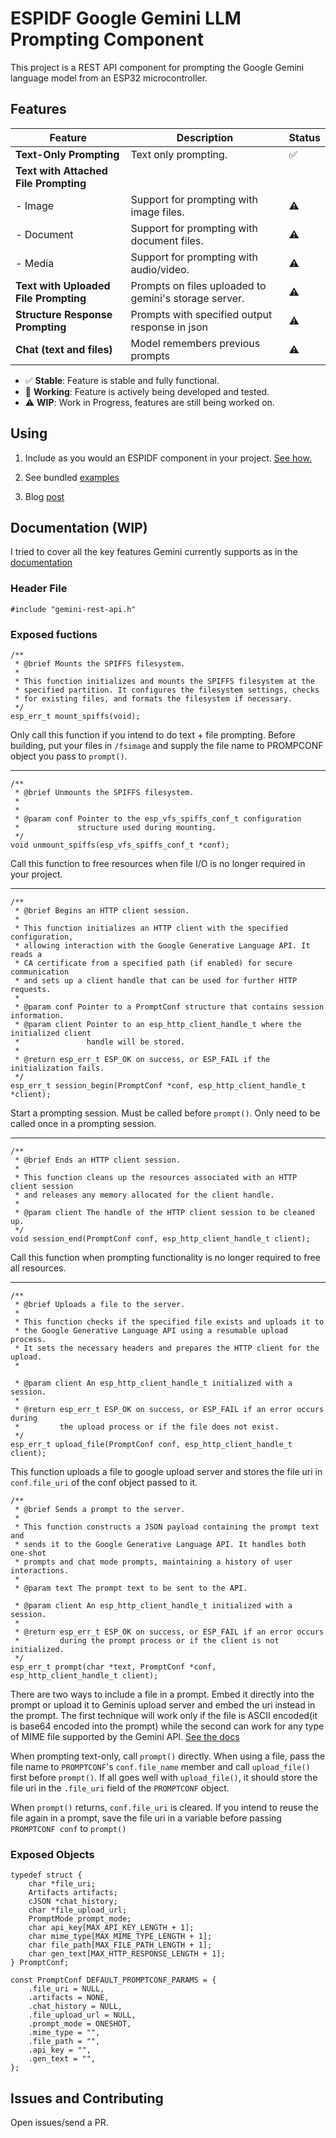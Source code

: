 # ESPIDF Google Gemini LLM Prompting Component

This project is a REST API component for prompting the Google Gemini language model from an ESP32 microcontroller.

## Features

| Feature                          | Description                                         | Status  |
|----------------------------------|-----------------------------------------------------|---------|
| **Text-Only Prompting**          | Text only prompting.   | ✅      |
| **Text with Attached File Prompting** |                                                   |         |
| - Image                          | Support for prompting with image files.            | ⚠️      |
| - Document                       | Support for prompting with document files.         | ⚠️      |
| - Media                          | Support for prompting with audio/video.            | ⚠️      |
| **Text with Uploaded File Prompting** | Prompts on files uploaded to gemini's storage server. | ⚠️      |
| **Structure Response Prompting** | Prompts with specified output response in json | ⚠️      |
| **Chat (text and files)** | Model remembers previous prompts | ⚠️      |

- ✅ **Stable**: Feature is stable and fully functional.
- 🔄 **Working**: Feature is actively being developed and tested.
- ⚠️ **WIP**: Work in Progress, features are still being worked on.


## Using
1. Include as you would an ESPIDF component in your project. [See how.](https://docs.espressif.com/projects/esp-idf/en/stable/esp32/api-guides/build-system.html)

2. See bundled [examples]()

3. Blog [post]()

## Documentation (WIP)

I tried to cover all the key features Gemini currently supports as in the [documentation](https://ai.google.dev/gemini-api/docs)

### Header File
```
#include "gemini-rest-api.h"
```
### Exposed  fuctions
```
/**
 * @brief Mounts the SPIFFS filesystem.
 *
 * This function initializes and mounts the SPIFFS filesystem at the 
 * specified partition. It configures the filesystem settings, checks 
 * for existing files, and formats the filesystem if necessary.
 */
esp_err_t mount_spiffs(void);
```
Only call this function if you intend to do text + file prompting. Before building, put your files in ```/fsimage``` and supply the file name to  PROMPCONF object you pass to ```prompt()```.
***

```
/**
 * @brief Unmounts the SPIFFS filesystem.
 *
 *
 * @param conf Pointer to the esp_vfs_spiffs_conf_t configuration 
 *             structure used during mounting.
 */
void unmount_spiffs(esp_vfs_spiffs_conf_t *conf);
```
Call this function to free resources when file I/O is no longer required in your project. 
***
```
/**
 * @brief Begins an HTTP client session.
 *
 * This function initializes an HTTP client with the specified configuration, 
 * allowing interaction with the Google Generative Language API. It reads a 
 * CA certificate from a specified path (if enabled) for secure communication 
 * and sets up a client handle that can be used for further HTTP requests.
 *
 * @param conf Pointer to a PromptConf structure that contains session information.
 * @param client Pointer to an esp_http_client_handle_t where the initialized client 
 *               handle will be stored.
 *
 * @return esp_err_t ESP_OK on success, or ESP_FAIL if the initialization fails.
 */
esp_err_t session_begin(PromptConf *conf, esp_http_client_handle_t *client);
```
Start a prompting session. Must be called before ```prompt()```. Only need to be called once in a prompting session.  
***
```
/**
 * @brief Ends an HTTP client session.
 *
 * This function cleans up the resources associated with an HTTP client session 
 * and releases any memory allocated for the client handle.
 *
 * @param client The handle of the HTTP client session to be cleaned up.
 */
void session_end(PromptConf conf, esp_http_client_handle_t client);
```
Call this function when prompting functionality is no longer required to free all resources.
***
```
/**
 * @brief Uploads a file to the server.
 *
 * This function checks if the specified file exists and uploads it to 
 * the Google Generative Language API using a resumable upload process. 
 * It sets the necessary headers and prepares the HTTP client for the upload.
 *

 * @param client An esp_http_client_handle_t initialized with a session.
 *
 * @return esp_err_t ESP_OK on success, or ESP_FAIL if an error occurs during 
 *         the upload process or if the file does not exist.
 */
esp_err_t upload_file(PromptConf conf, esp_http_client_handle_t client);
```
This function uploads a file to google upload server and stores the file uri in  ```conf.file_uri``` of the conf object passed to it. 



```
/**
 * @brief Sends a prompt to the server.
 *
 * This function constructs a JSON payload containing the prompt text and 
 * sends it to the Google Generative Language API. It handles both one-shot 
 * prompts and chat mode prompts, maintaining a history of user interactions.
 *
 * @param text The prompt text to be sent to the API.

 * @param client An esp_http_client_handle_t initialized with a session.
 *
 * @return esp_err_t ESP_OK on success, or ESP_FAIL if an error occurs 
 *         during the prompt process or if the client is not initialized.
 */
esp_err_t prompt(char *text, PromptConf *conf, esp_http_client_handle_t client);
```
There are two ways to include a file in a prompt. Embed it directly into the prompt or upload it to Geminis upload server and embed the uri instead in the prompt. The first technique will work only if the file is ASCII encoded(it is base64 encoded into the prompt) while the second can work for any type of MIME file supported by the Gemini API. [See the docs](https://ai.google.dev/gemini-api/docs)

When prompting text-only, call  ```prompt()``` directly. When using a file, pass the file name to ```PROMPTCONF```'s ```conf.file_name``` member and call ```upload_file()``` first before ```prompt()```. If all goes well with ```upload_file()```, it should store the file uri in the ```.file_uri``` field of the ```PROMPTCONF``` object. 

When ```prompt()``` returns, ```conf.file_uri``` is cleared. If you intend to reuse the file again in a prompt, save the file uri in a variable before passing ```PROMPTCONF conf``` to ```prompt()```

### Exposed Objects
```
typedef struct {
    char *file_uri;
    Artifacts artifacts;
    cJSON *chat_history;
    char *file_upload_url; 
    PromptMode prompt_mode;
    char api_key[MAX_API_KEY_LENGTH + 1]; 
    char mime_type[MAX_MIME_TYPE_LENGTH + 1];
    char file_path[MAX_FILE_PATH_LENGTH + 1];
    char gen_text[MAX_HTTP_RESPONSE_LENGTH + 1];
} PromptConf;
```
```
const PromptConf DEFAULT_PROMPTCONF_PARAMS = {
    .file_uri = NULL,
    .artifacts = NONE,
    .chat_history = NULL,
    .file_upload_url = NULL,
    .prompt_mode = ONESHOT,
    .mime_type = "",
    .file_path = "",
    .api_key = "",
    .gen_text = "",
};
```

## Issues and Contributing
Open issues/send a PR.